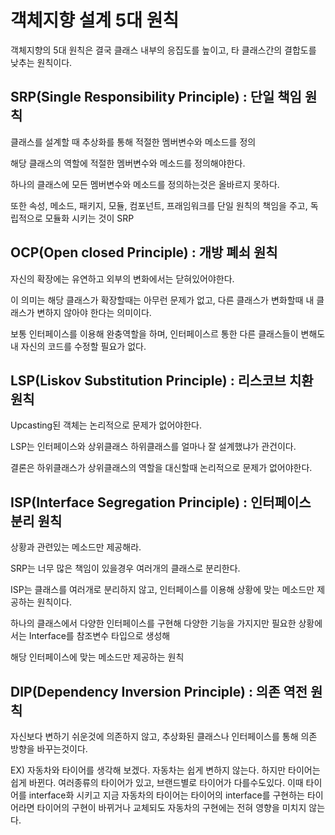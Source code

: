 # 객체지향 설계 5대 원칙
객체지향의 5대 원칙은 결국 클래스 내부의 응집도를 높이고, 타 클래스간의 결합도를 낮추는 원칙이다.

## SRP(Single Responsibility Principle) : 단일 책임 원칙
클래스를 설계할 때 추상화를 통해 적절한 멤버변수와 메소드를 정의

해당 클래스의 역할에 적절한 멤버변수와 메소드를 정의해야한다.

하나의 클래스에 모든 멤버변수와 메소드를 정의하는것은 올바르지 못하다.

또한 속성, 메소드, 패키지, 모듈, 컴포넌트, 프래임워크를 단일 원칙의 책임을 주고, 독립적으로 모듈화 시키는 것이 SRP
 
## OCP(Open closed Principle) : 개방 폐쇠 원칙
자신의 확장에는 유연하고 외부의 변화에서는 닫혀있어야한다.

이 의미는 해당 클래스가 확장할때는 아무런 문제가 없고, 다른 클래스가 변화할때 내 클래스가 변하지 않아야 한다는 의미이다.

보통 인터페이스를 이용해 완충역할을 하며, 인터페이스르 통한 다른 클래스들이 변해도 내 자신의 코드를 수정할 필요가 없다.

## LSP(Liskov Substitution Principle) : 리스코브 치환 원칙
Upcasting된 객체는 논리적으로 문제가 없어야한다.

LSP는 인터페이스와 상위클래스 하위클래스를 얼마나 잘 설계했냐가 관건이다.

결론은 하위클래스가 상위클래스의 역할을 대신할때 논리적으로 문제가 없어야한다.

## ISP(Interface Segregation Principle) : 인터페이스 분리 원칙
상황과 관련있는 메소드만 제공해라.

SRP는 너무 많은 책임이 있을경우 여러개의 클래스로 분리한다.

ISP는 클래스를 여러개로 분리하지 않고, 인터페이스를 이용해 상황에 맞는 메소드만 제공하는 원칙이다.

하나의 클래스에서 다양한 인터페이스를 구현해 다양한 기능을 가지지만 필요한 상황에서는 Interface를 참조변수 타입으로 생성해

해당 인터페이스에 맞는 메소드만 제공하는 원칙

## DIP(Dependency Inversion Principle) : 의존 역전 원칙
자신보다 변하기 쉬운것에 의존하지 않고, 추상화된 클래스나 인터페이스를 통해 의존 방향을 바꾸는것이다.

EX) 자동차와 타이어를 생각해 보겠다. 자동차는 쉽게 변하지 않는다. 하지만 타이어는 쉽게 바뀐다. 여러종류의 타이어가 있고, 브랜드별로 타이어가 다를수도있다.
이때 타이어를 interface화 시키고 지금 자동차의 타이어는 타이어의 interface를 구현하는 타이어라면 
타이어의 구현이 바뀌거나 교체되도 자동차의 구현에는 전혀 영향을 미치지 않는다.